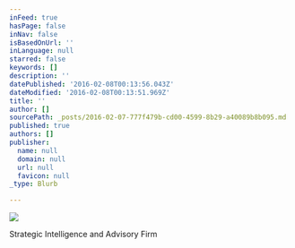 ```yaml
---
inFeed: true
hasPage: false
inNav: false
isBasedOnUrl: ''
inLanguage: null
starred: false
keywords: []
description: ''
datePublished: '2016-02-08T00:13:56.043Z'
dateModified: '2016-02-08T00:13:51.969Z'
title: ''
author: []
sourcePath: _posts/2016-02-07-777f479b-cd00-4599-8b29-a40089b8b095.md
published: true
authors: []
publisher:
  name: null
  domain: null
  url: null
  favicon: null
_type: Blurb

---
```

![](https://s3-us-west-2.amazonaws.com/the-grid-img/p/c43516c0e578efdf75029ee456f43134bd52bed2.png)

Strategic Intelligence and Advisory Firm